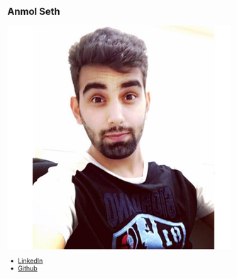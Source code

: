 Anmol Seth
------------

![](photos/anmol-seth.jpg)

* [LinkedIn](https://www.linkedin.com/in/anmol-seth-a224839b/)
* [Github](https://github.com/anmolseth02)
